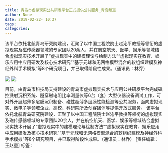 ```yaml
---
title: 青岛市虚拟现实公共研发平台正式提供公共服务_青岛频道
author: None
date: 2019-02-22- 10:37
tags: 
categories: 
---
```

该平台依托北航青岛研究院建设，汇聚了以中国工程院院士赵沁平教授等领衔的虚拟现实及磁传感器领域的专家团队20余人，并在航空航天、医学、娱乐等领域结合虚拟现实技术开展了“虚拟现实中的建模理论与绘制方法”“虚拟现实在教育、娱乐应用中应用研发及核心技术研究”“基于元球和无网格模型混合的软组织建模及神经外科手术模拟”等8个研究项目，并已取得阶段性成果。（通讯员：林乔）
<!-- more -->
                
<img align="center" border="0" src="http://p1.ifengimg.com/a/2019_08/080e290ecf679d6_size655_w500_h265.jpg" />
                
<img align="center" border="0" src="http://p2.ifengimg.com/a/2016/0810/204c433878d5cf9size1_w16_h16.png" />
            
目前，由青岛市科技局支持建设的青岛市虚拟现实技术与应用公共研发平台完成磁控溅射沉积系统、隧穿磁电阻比率测量仪等6台（套）大型仪器设备调试工作，可对外开展超薄多层膜沉积制备、磁性超薄多层膜性能检测等公共服务，面向虚拟现实、微电子等领域企业、高校、科研院所及创客团体等提供开放式服务。
该平台依托北航青岛研究院建设，汇聚了以中国工程院院士赵沁平教授等领衔的虚拟现实及磁传感器领域的专家团队20余人，并在航空航天、医学、娱乐等领域结合虚拟现实技术开展了“虚拟现实中的建模理论与绘制方法”“虚拟现实在教育、娱乐应用中应用研发及核心技术研究”“基于元球和无网格模型混合的软组织建模及神经外科手术模拟”等8个研究项目，并已取得阶段性成果。（通讯员：林乔）
[责任编辑：王赵童]
标签：
 
 
             
